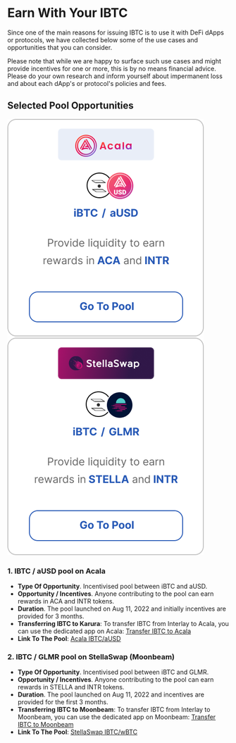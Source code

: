 # Earn With Your IBTC

Since one of the main reasons for issuing IBTC is to use it with DeFi dApps or protocols, we have collected below some of the use cases and opportunities that you can consider.

Please note that while we are happy to surface such use cases and might provide incentives for one or more, this is by no means financial advice. Please do your own research and inform yourself about impermanent loss and about each dApp's or protocol's policies and fees.

## Selected Pool Opportunities

[![Acala Pool](../_assets/img/interlay/AcalaPool.png ':size=40%')](https://apps.acala.network/earn)
[![StellaSwap Pool](../_assets/img/interlay/StellaSwapPool.png ':size=40%')](https://app.stellaswap.com/farm)

### 1. IBTC / aUSD pool on Acala

* **Type Of Opportunity**. Incentivised pool between iBTC and aUSD.
* **Opportunity / Incentives**. Anyone contributing to the pool can earn rewards in ACA and INTR tokens.
* **Duration**. The pool launched on Aug 11, 2022 and initially incentives are provided for 3 months.
* **Transferring IBTC to Karura**:  To transfer IBTC from Interlay to Acala, you can use the dedicated app on Acala: [Transfer IBTC to Acala](https://apps.acala.network/bridge)
* **Link To The Pool**: [Acala IBTC/aUSD](https://apps.acala.network/earn)

### 2. IBTC / GLMR pool on StellaSwap (Moonbeam)

* **Type Of Opportunity**. Incentivised pool between iBTC and GLMR.
* **Opportunity / Incentives**. Anyone contributing to the pool can earn rewards in STELLA and INTR tokens.
* **Duration**. The pool launched on Aug 11, 2022 and incentives are provided for the first 3 months.
* **Transferring IBTC to Moonbeam**: To transfer IBTC from Interlay to Moonbeam, you can use the dedicated app on Moonbeam: [Transfer IBTC to Moonbeam](https://apps.moonbeam.network/moonbeam)
* **Link To The Pool**: [StellaSwap IBTC/wBTC](https://app.stellaswap.com/farm)
